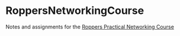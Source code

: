# RoppersNetworkingCourse

Notes and assignments for the [Roppers Practical Networking Course](https://www.roppers.org)
